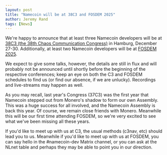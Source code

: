 ```yaml
---
layout: post
title: "Namecoin will be at 38C3 and FOSDEM 2025"
author: Jeremy Rand
tags: [News]
---
```


We're happy to announce that at least three Namecoin developers will be at [38C3 (the 38th Chaos Communication Congress)](https://events.ccc.de/congress/2024/wiki/index.php/Main_Page) in Hamburg, December 27-30. Additionally, at least two Namecoin developers will be at [FOSDEM 2025](https://www.fosdem.org/2025/).

We expect to give some talks, however, the details are still in flux and will probably not be announced until shortly before the beginning of the respective conferences; keep an eye on both the C3 and FOSDEM schedules to find us (or find our absence, if we are unlucky). Recordings and live-streams may happen as well.

As you may recall, last year's Congress (37C3) was the first year that Namecoin stepped out from Monero's shadow to form our own Assembly. This was a huge success for all involved, and the Namecoin Assembly is back this year. Of course, we remain close friends with Monero. Meanwhile this will be our first time attending FOSDEM, so we're very excited to see what we've been missing all these years.

If you'd like to meet up with us at C3, the usual methods (c3nav, etc) should lead you to us. Meanwhile if you'd like to meet up with us at FOSDEM, you can say hello in the #namecoin-dev Matrix channel, or you can ask at the NLnet table and perhaps they may be able to point you in our direction.
